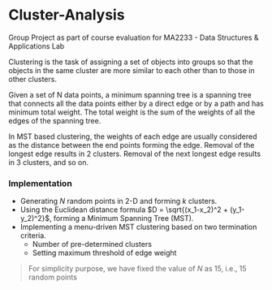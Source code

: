 # Cluster-Analysis

Group Project as part of course evaluation for MA2233 - Data Structures & Applications Lab

Clustering is the task of assigning a set of objects into groups so that the objects in the same cluster are more similar to each other than to those in other clusters.

Given a set of N data points, a minimum spanning tree is a spanning tree that connects all the data points either by a direct edge or by a path and has minimum total weight. 
The total weight is the sum of the weights of all the edges of the spanning tree.

In MST based clustering, the weights of each edge are usually considered as the distance between the end points forming the edge. 
Removal of the longest edge results in 2 clusters. Removal of the next longest edge results in 3 clusters, and so on.


### Implementation

- Generating $N$ random points in 2-D and forming $k$ clusters.
- Using the Euclidean distance formula $D = \sqrt{(x_1-x_2)^2 + (y_1-y_2)^2}$, forming a Minimum Spanning Tree (MST).
- Implementing a menu-driven MST clustering based on two termination criteria.
  - Number of pre-determined clusters
  - Setting maximum threshold of edge weight

> For simplicity purpose, we have fixed the value of $N$ as $15$, i.e., 15 random points
